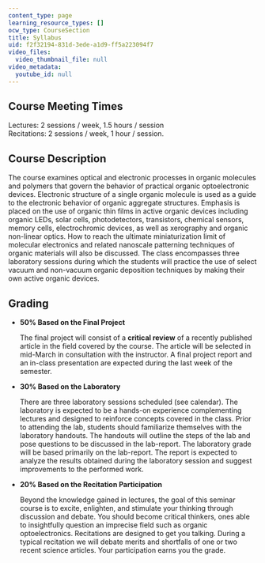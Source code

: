 ```yaml
---
content_type: page
learning_resource_types: []
ocw_type: CourseSection
title: Syllabus
uid: f2f32194-831d-3ede-a1d9-ff5a223094f7
video_files:
  video_thumbnail_file: null
video_metadata:
  youtube_id: null
---
```


Course Meeting Times
--------------------

Lectures: 2 sessions / week, 1.5 hours / session  
Recitations: 2 sessions / week, 1 hour / session.

Course Description
------------------

The course examines optical and electronic processes in organic molecules and polymers that govern the behavior of practical organic optoelectronic devices. Electronic structure of a single organic molecule is used as a guide to the electronic behavior of organic aggregate structures. Emphasis is placed on the use of organic thin films in active organic devices including organic LEDs, solar cells, photodetectors, transistors, chemical sensors, memory cells, electrochromic devices, as well as xerography and organic non-linear optics. How to reach the ultimate miniaturization limit of molecular electronics and related nanoscale patterning techniques of organic materials will also be discussed. The class encompasses three laboratory sessions during which the students will practice the use of select vacuum and non-vacuum organic deposition techniques by making their own active organic devices.

Grading
-------

*   **50% Based on the Final Project**
    
    The final project will consist of a **critical review** of a recently published article in the field covered by the course. The article will be selected in mid-March in consultation with the instructor. A final project report and an in-class presentation are expected during the last week of the semester.
    
*   **30% Based on the Laboratory**
    
    There are three laboratory sessions scheduled (see calendar). The laboratory is expected to be a hands-on experience complementing lectures and designed to reinforce concepts covered in the class. Prior to attending the lab, students should familiarize themselves with the laboratory handouts. The handouts will outline the steps of the lab and pose questions to be discussed in the lab-report. The laboratory grade will be based primarily on the lab-report. The report is expected to analyze the results obtained during the laboratory session and suggest improvements to the performed work.
    
*   **20% Based on the Recitation Participation**
    
    Beyond the knowledge gained in lectures, the goal of this seminar course is to excite, enlighten, and stimulate your thinking through discussion and debate. You should become critical thinkers, ones able to insightfully question an imprecise field such as organic optoelectronics. Recitations are designed to get you talking. During a typical recitation we will debate merits and shortfalls of one or two recent science articles. Your participation earns you the grade.